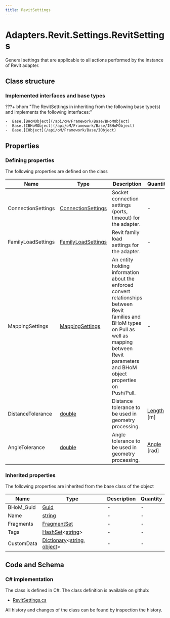 ```yaml
---
title: RevitSettings
---
```


# Adapters.Revit.Settings.RevitSettings

General settings that are applicable to all actions performed by the instance of Revit adapter.

## Class structure

### Implemented interfaces and base types

???+ bhom "The RevitSettings in inheriting from the following base type(s) and implements the following interfaces:"

    -  Base.[BHoMObject](/api/oM/Framework/Base/BHoMObject)
    -  Base.[IBHoMObject](/api/oM/Framework/Base/IBHoMObject)
    -  Base.[IObject](/api/oM/Framework/Base/IObject)


## Properties



### Defining properties

The following properties are defined on the class

| Name             | Type             | Description      | Quantity         |
|------------------|------------------|------------------|------------------|
| ConnectionSettings | [ConnectionSettings](/api/oM/Adapter/Adapters/Revit/Settings/ConnectionSettings) | Socket connection settings (ports, timeout) for the adapter. | - |
| FamilyLoadSettings | [FamilyLoadSettings](/api/oM/Adapter/Adapters/Revit/Settings/FamilyLoadSettings) | Revit family load settings for the adapter. | - |
| MappingSettings | [MappingSettings](/api/oM/Adapter/Adapters/Revit/Settings/MappingSettings) | An entity holding information about the enforced convert relationships between Revit families and BHoM types on Pull as well as mapping between Revit parameters and BHoM object properties on Push/Pull. | - |
| DistanceTolerance | [double](https://learn.microsoft.com/en-us/dotnet/api/System.Double?view=netstandard-2.0) | Distance tolerance to be used in geometry processing. | [Length](/api/oM/Dimensional/Quantities/Attributes/Length) [m] |
| AngleTolerance | [double](https://learn.microsoft.com/en-us/dotnet/api/System.Double?view=netstandard-2.0) | Angle tolerance to be used in geometry processing. | [Angle](/api/oM/Dimensional/Quantities/Attributes/Angle) [rad] |


### Inherited properties
The following properties are inherited from the base class of the object

| Name             | Type             | Description      | Quantity         |
|------------------|------------------|------------------|------------------|
| BHoM_Guid | [Guid](https://learn.microsoft.com/en-us/dotnet/api/System.Guid?view=netstandard-2.0) | - | - |
| Name | [string](https://learn.microsoft.com/en-us/dotnet/api/System.String?view=netstandard-2.0) | - | - |
| Fragments | [FragmentSet](/api/oM/Framework/Base/FragmentSet) | - | - |
| Tags | [HashSet](https://learn.microsoft.com/en-us/dotnet/api/System.Collections.Generic.HashSet-1?view=netstandard-2.0)&lt;[string](https://learn.microsoft.com/en-us/dotnet/api/System.String?view=netstandard-2.0)&gt; | - | - |
| CustomData | [Dictionary](https://learn.microsoft.com/en-us/dotnet/api/System.Collections.Generic.Dictionary-2?view=netstandard-2.0)&lt;[string](https://learn.microsoft.com/en-us/dotnet/api/System.String?view=netstandard-2.0), [object](https://learn.microsoft.com/en-us/dotnet/api/System.Object?view=netstandard-2.0)&gt; | - | - |


## Code and Schema

### C# implementation

The class is defined in C#. The class definition is available on github:

- [RevitSettings.cs](https://github.com/BHoM/Revit_Toolkit/blob/develop/Revit_oM/Settings/RevitSettings.cs)

All history and changes of the class can be found by inspection the history.
